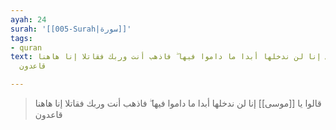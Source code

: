 ```yaml
---
ayah: 24
surah: '[[005-Surah|سورة]]'
tags:
- quran
text: قالوا يا موسى إنا لن ندخلها أبدا ما داموا فيها ۖ فاذهب أنت وربك فقاتلا إنا هاهنا
  قاعدون

---
```

> قالوا يا [[موسى]] إنا لن ندخلها أبدا ما داموا فيها ۖ فاذهب أنت وربك فقاتلا إنا هاهنا قاعدون
